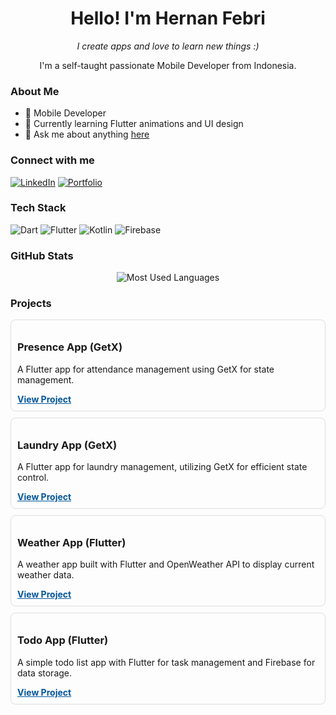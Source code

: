 <h1 align="center">Hello! I'm Hernan Febri</h1>
<p align="center"><i>I create apps and love to learn new things :)</i></p>

<p align="center">
  I'm a self-taught passionate Mobile Developer from Indonesia.
</p>

### About Me

- 💼 Mobile Developer
- 🌱 Currently learning Flutter animations and UI design
- 💬 Ask me about anything [here](https://github.com/hernanfebri)

### Connect with me
[![LinkedIn](https://img.shields.io/badge/LinkedIn-hernanfebri-blue?style=flat&logo=linkedin)](https://www.linkedin.com/in/hernanfebri/) 
[![Portfolio](https://img.shields.io/badge/Portfolio-hernanfebri-lightgrey?style=flat)](https://s.id/PortofolioHernanFebri)

### Tech Stack
<p align="left">
  <img src="https://img.shields.io/badge/-Dart-0175C2?style=flat&logo=dart&logoColor=white" alt="Dart"/>
  <img src="https://img.shields.io/badge/-Flutter-02569B?style=flat&logo=flutter&logoColor=white" alt="Flutter"/>
  <img src="https://img.shields.io/badge/-Kotlin-0095D5?style=flat&logo=kotlin&logoColor=white" alt="Kotlin"/>
  <img src="https://img.shields.io/badge/-Firebase-FFCA28?style=flat&logo=firebase&logoColor=white" alt="Firebase"/>
</p>

### GitHub Stats
<p align="center">
  <img src="https://github-readme-stats.vercel.app/api/top-langs/?username=hernanfebri&layout=compact&theme=radical" alt="Most Used Languages"/>
</p>

### Projects

<div style="display: flex; flex-direction: column; gap: 10px;">

  <div style="border: 1px solid #ddd; border-radius: 8px; padding: 10px;">
    <h3>Presence App (GetX)</h3>
    <p>A Flutter app for attendance management using GetX for state management.</p>
    <a href="https://github.com/HernanFebri/presence_app_getx" style="color: #02569B; font-weight: bold;">View Project</a>
  </div>
  
  <div style="border: 1px solid #ddd; border-radius: 8px; padding: 10px;">
    <h3>Laundry App (GetX)</h3>
    <p>A Flutter app for laundry management, utilizing GetX for efficient state control.</p>
    <a href="https://github.com/HernanFebri/laundry_app_getx" style="color: #02569B; font-weight: bold;">View Project</a>
  </div>

  <div style="border: 1px solid #ddd; border-radius: 8px; padding: 10px;">
    <h3>Weather App (Flutter)</h3>
    <p>A weather app built with Flutter and OpenWeather API to display current weather data.</p>
    <a href="https://github.com/HernanFebri/weather_app_flutter" style="color: #02569B; font-weight: bold;">View Project</a>
  </div>

  <div style="border: 1px solid #ddd; border-radius: 8px; padding: 10px;">
    <h3>Todo App (Flutter)</h3>
    <p>A simple todo list app with Flutter for task management and Firebase for data storage.</p>
    <a href="https://github.com/HernanFebri/todo_app_flutter" style="color: #02569B; font-weight: bold;">View Project</a>
  </div>

</div>

